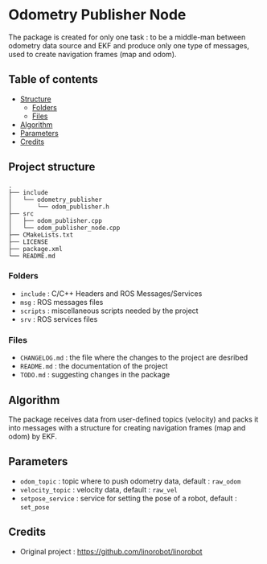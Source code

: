 # Odometry Publisher Node
The package is created for only one task : to be a middle-man between odometry data source and EKF and produce only one type of messages, used to create navigation frames (map and odom).

## Table of contents
* [Structure](#project_structure)
    * [Folders](#folders)
    * [Files](#files)
* [Algorithm](#algorithm)
* [Parameters](#parameters)
* [Credits](#credits)

## Project structure
```
.
├── include
│   └── odometry_publisher
│       └── odom_publisher.h
├── src
│   ├── odom_publisher.cpp
│   └── odom_publisher_node.cpp
├── CMakeLists.txt
├── LICENSE
├── package.xml
└── README.md
```

### Folders
* `include` : C/C++ Headers and ROS Messages/Services
* `msg` : ROS messages files
* `scripts` : miscellaneous scripts needed by the project 
* `srv` : ROS services files

### Files
* `CHANGELOG.md` : the file where the changes to the project are desribed
* `README.md` : the documentation of the project
* `TODO.md` : suggesting changes in the package 

## Algorithm
The package receives data from user-defined topics (velocity) and packs it into messages with a structure for creating navigation frames (map and odom) by EKF.

## Parameters
* `odom_topic` : topic where to push odometry data, default : `raw_odom`
* `velocity_topic` : velocity data, default : `raw_vel`
* `setpose_service` : service for setting the pose of a robot, default : `set_pose`

## Credits
* Original project : https://github.com/linorobot/linorobot